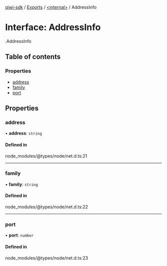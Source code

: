 [qiwi-sdk](../README.md) / [Exports](../modules.md) / [<internal\>](../modules/internal_.md) / AddressInfo

# Interface: AddressInfo

[<internal>](../modules/internal_.md).AddressInfo

## Table of contents

### Properties

- [address](internal_.AddressInfo.md#address)
- [family](internal_.AddressInfo.md#family)
- [port](internal_.AddressInfo.md#port)

## Properties

### address

• **address**: `string`

#### Defined in

node_modules/@types/node/net.d.ts:21

___

### family

• **family**: `string`

#### Defined in

node_modules/@types/node/net.d.ts:22

___

### port

• **port**: `number`

#### Defined in

node_modules/@types/node/net.d.ts:23
